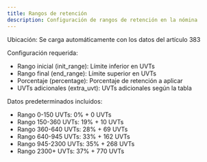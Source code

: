 ```yaml
---
title: Rangos de retención
description: Configuración de rangos de retención en la nómina
---
```


Ubicación: Se carga automáticamente con los datos del artículo 383

Configuración requerida:
- Rango inicial (init_range): Límite inferior en UVTs
- Rango final (end_range): Límite superior en UVTs
- Porcentaje (percentage): Porcentaje de retención a aplicar
- UVTs adicionales (extra_uvt): UVTs adicionales según la tabla

Datos predeterminados incluidos:
- Rango 0-150 UVTs: 0% + 0 UVTs
- Rango 150-360 UVTs: 19% + 10 UVTs
- Rango 360-640 UVTs: 28% + 69 UVTs
- Rango 640-945 UVTs: 33% + 162 UVTs
- Rango 945-2300 UVTs: 35% + 268 UVTs
- Rango 2300+ UVTs: 37% + 770 UVTs
